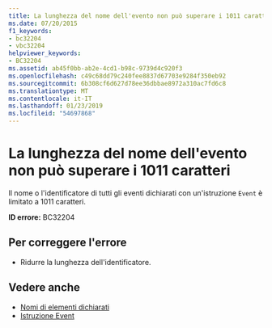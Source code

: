 ```yaml
---
title: La lunghezza del nome dell'evento non può superare i 1011 caratteri
ms.date: 07/20/2015
f1_keywords:
- bc32204
- vbc32204
helpviewer_keywords:
- BC32204
ms.assetid: ab45f0bb-ab2e-4cd1-b98c-9739d4c920f3
ms.openlocfilehash: c49c68dd79c240fee8837d67703e9284f350eb92
ms.sourcegitcommit: 6b308cf6d627d78ee36dbbae8972a310ac7fd6c8
ms.translationtype: MT
ms.contentlocale: it-IT
ms.lasthandoff: 01/23/2019
ms.locfileid: "54697868"
---
```

# <a name="event-name-length-cannot-exceed-1011-characters"></a>La lunghezza del nome dell'evento non può superare i 1011 caratteri
Il nome o l'identificatore di tutti gli eventi dichiarati con un'istruzione `Event` è limitato a 1011 caratteri.  
  
 **ID errore:** BC32204  
  
## <a name="to-correct-this-error"></a>Per correggere l'errore  
  
-   Ridurre la lunghezza dell'identificatore.  
  
## <a name="see-also"></a>Vedere anche
- [Nomi di elementi dichiarati](../../visual-basic/programming-guide/language-features/declared-elements/declared-element-names.md)
- [Istruzione Event](../../visual-basic/language-reference/statements/event-statement.md)
